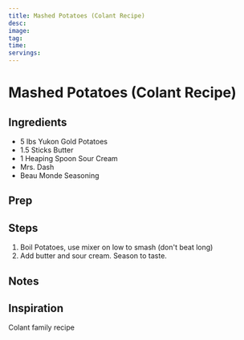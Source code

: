 ```yaml
---
title: Mashed Potatoes (Colant Recipe)
desc: 
image:
tag:
time:
servings:
---
```

# Mashed Potatoes (Colant Recipe)

## Ingredients

- 5 lbs Yukon Gold Potatoes
- 1.5 Sticks Butter
- 1 Heaping Spoon Sour Cream
- Mrs. Dash
- Beau Monde Seasoning

## Prep

## Steps

1. Boil Potatoes, use mixer on low to smash (don't beat long)
2. Add butter and sour cream. Season to taste.

## Notes

## Inspiration

Colant family recipe
